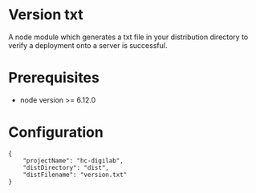 # Version txt

A node module which generates a txt file in your distribution directory
to verify a deployment onto a server is successful.

# Prerequisites
- node version >= 6.12.0

# Configuration
    {
        "projectName": "hc-digilab",
        "distDirectory": "dist",
        "distFilename": "version.txt"
    }